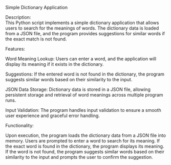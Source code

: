 

Simple Dictionary Application

Description:  
This Python script implements a simple dictionary application that allows users to search for the meanings of words. The dictionary data is loaded from a JSON file, and the program provides suggestions for similar words if the exact match is not found.

Features:

Word Meaning Lookup: Users can enter a word, and the application will display its meaning if it exists in the dictionary.

Suggestions: If the entered word is not found in the dictionary, the program suggests similar words based on their similarity to the input.

JSON Data Storage: Dictionary data is stored in a JSON file, allowing persistent storage and retrieval of word meanings across multiple program runs.

Input Validation: The program handles input validation to ensure a smooth user experience and graceful error handling.


Functionality:

Upon execution, the program loads the dictionary data from a JSON file into memory.
Users are prompted to enter a word to search for its meaning.
If the exact word is found in the dictionary, the program displays its meaning.
If the word is not found, the program suggests similar words based on their similarity to the input and prompts the user to confirm the suggestion.
